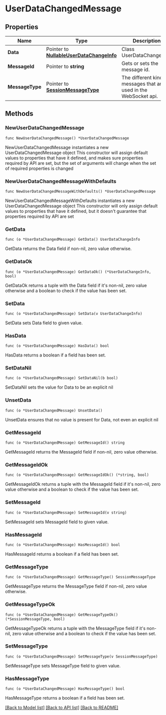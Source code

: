 # UserDataChangedMessage

## Properties

Name | Type | Description | Notes
------------ | ------------- | ------------- | -------------
**Data** | Pointer to [**NullableUserDataChangeInfo**](UserDataChangeInfo.md) | Class UserDataChangeInfo. | [optional] 
**MessageId** | Pointer to **string** | Gets or sets the message id. | [optional] 
**MessageType** | Pointer to [**SessionMessageType**](SessionMessageType.md) | The different kinds of messages that are used in the WebSocket api. | [optional] [readonly] [default to USER_DATA_CHANGED]

## Methods

### NewUserDataChangedMessage

`func NewUserDataChangedMessage() *UserDataChangedMessage`

NewUserDataChangedMessage instantiates a new UserDataChangedMessage object
This constructor will assign default values to properties that have it defined,
and makes sure properties required by API are set, but the set of arguments
will change when the set of required properties is changed

### NewUserDataChangedMessageWithDefaults

`func NewUserDataChangedMessageWithDefaults() *UserDataChangedMessage`

NewUserDataChangedMessageWithDefaults instantiates a new UserDataChangedMessage object
This constructor will only assign default values to properties that have it defined,
but it doesn't guarantee that properties required by API are set

### GetData

`func (o *UserDataChangedMessage) GetData() UserDataChangeInfo`

GetData returns the Data field if non-nil, zero value otherwise.

### GetDataOk

`func (o *UserDataChangedMessage) GetDataOk() (*UserDataChangeInfo, bool)`

GetDataOk returns a tuple with the Data field if it's non-nil, zero value otherwise
and a boolean to check if the value has been set.

### SetData

`func (o *UserDataChangedMessage) SetData(v UserDataChangeInfo)`

SetData sets Data field to given value.

### HasData

`func (o *UserDataChangedMessage) HasData() bool`

HasData returns a boolean if a field has been set.

### SetDataNil

`func (o *UserDataChangedMessage) SetDataNil(b bool)`

 SetDataNil sets the value for Data to be an explicit nil

### UnsetData
`func (o *UserDataChangedMessage) UnsetData()`

UnsetData ensures that no value is present for Data, not even an explicit nil
### GetMessageId

`func (o *UserDataChangedMessage) GetMessageId() string`

GetMessageId returns the MessageId field if non-nil, zero value otherwise.

### GetMessageIdOk

`func (o *UserDataChangedMessage) GetMessageIdOk() (*string, bool)`

GetMessageIdOk returns a tuple with the MessageId field if it's non-nil, zero value otherwise
and a boolean to check if the value has been set.

### SetMessageId

`func (o *UserDataChangedMessage) SetMessageId(v string)`

SetMessageId sets MessageId field to given value.

### HasMessageId

`func (o *UserDataChangedMessage) HasMessageId() bool`

HasMessageId returns a boolean if a field has been set.

### GetMessageType

`func (o *UserDataChangedMessage) GetMessageType() SessionMessageType`

GetMessageType returns the MessageType field if non-nil, zero value otherwise.

### GetMessageTypeOk

`func (o *UserDataChangedMessage) GetMessageTypeOk() (*SessionMessageType, bool)`

GetMessageTypeOk returns a tuple with the MessageType field if it's non-nil, zero value otherwise
and a boolean to check if the value has been set.

### SetMessageType

`func (o *UserDataChangedMessage) SetMessageType(v SessionMessageType)`

SetMessageType sets MessageType field to given value.

### HasMessageType

`func (o *UserDataChangedMessage) HasMessageType() bool`

HasMessageType returns a boolean if a field has been set.


[[Back to Model list]](../README.md#documentation-for-models) [[Back to API list]](../README.md#documentation-for-api-endpoints) [[Back to README]](../README.md)


